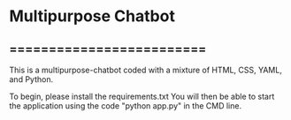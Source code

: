 # Multipurpose Chatbot

## =========================

This is a multipurpose-chatbot coded with a mixture of HTML, CSS, YAML, and Python.

To begin, please install the requirements.txt
You will then be able to start the application using the code "python app.py" in the CMD line.
